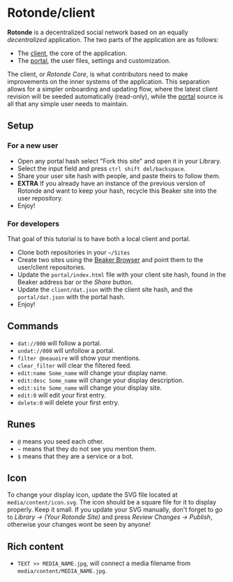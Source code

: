 # Rotonde/client

**Rotonde** is a decentralized social network based on an equally *decentralized* application. The two parts of the application are as follows:

- The [client](https://github.com/Rotonde/rotonde-client), the core of the application.
- The [portal](https://github.com/Rotonde/rotonde-portal), the user files, settings and customization.

The client, or *Rotonde Core*, is what contributors need to make improvements on the inner systems of the application. This separation allows for a simpler onboarding and updating flow, where the latest client revision will be seeded automatically (read-only), while the [portal](https://github.com/Rotonde/rotonde-portal) source is all that any simple user needs to maintain.

## Setup

### For a new user

- Open any portal hash select "Fork this site" and open it in your Library.
- Select the input field and press `ctrl shift del/backspace`.
- Share your user site hash with people, and paste theirs to follow them.
- **EXTRA** If you already have an instance of the previous version of Rotonde and want to keep your hash, recycle this Beaker site into the user repository.
- Enjoy!

### For developers

That goal of this tutorial is to have both a local client and portal.

- Clone both repositories in your `~/Sites`
- Create two sites using the [Beaker Browser](https://beakerbrowser.com) and point them to the user/client repositories.
- Update the `portal/index.html` file with your client site hash, found in the Beaker address bar or the *Share* button.
- Update the `client/dat.json` with the client site hash, and the `portal/dat.json` with the portal hash.
- Enjoy!

## Commands

- `dat://000` will follow a portal.
- `undat://000` will unfollow a portal.
- `filter @neauoire` will show your mentions.
- `clear_filter` will clear the filtered feed.
- `edit:name Some_name` will change your display name.
- `edit:desc Some_name` will change your display description.
- `edit:site Some_name` will change your display site.
- `edit:0` will edit your first entry.
- `delete:0` will delete your first entry.

## Runes

- `@` means you seed each other.
- `~` means that they do not see you mention them.
- `$` means that they are a service or a bot.

## Icon

To change your display icon, update the SVG file located at `media/content/icon.svg`. The icon should be a square file for it to display properly. Keep it small. If you update your SVG manually, don't forget to go to *Library -> (Your Rotonde Site)* and press *Review Changes -> Publish*, otherwise your changes wont be seen by anyone!

## Rich content

- `TEXT >> MEDIA_NAME.jpg`, will connect a media filename from `media/content/MEDIA_NAME.jpg`.
